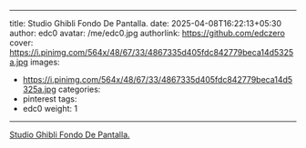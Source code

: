 
---
title: Studio Ghibli Fondo De Pantalla.
date: 2025-04-08T16:22:13+05:30
author: edc0
avatar: /me/edc0.jpg
authorlink: https://github.com/edczero
cover: https://i.pinimg.com/564x/48/67/33/4867335d405fdc842779beca14d5325a.jpg
images:
   - https://i.pinimg.com/564x/48/67/33/4867335d405fdc842779beca14d5325a.jpg
categories:
  - pinterest
tags:
  - edc0
weight: 1
---

<!--more-->

[Studio Ghibli Fondo De Pantalla.](https://in.pinterest.com/pin/91901648640299253/)

	